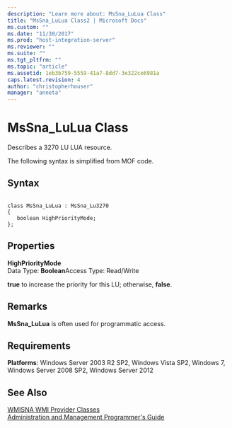 ```yaml
---
description: "Learn more about: MsSna_LuLua Class"
title: "MsSna_LuLua Class2 | Microsoft Docs"
ms.custom: ""
ms.date: "11/30/2017"
ms.prod: "host-integration-server"
ms.reviewer: ""
ms.suite: ""
ms.tgt_pltfrm: ""
ms.topic: "article"
ms.assetid: 1eb3b759-5559-41a7-8dd7-3e322ce6981a
caps.latest.revision: 4
author: "christopherhouser"
manager: "anneta"
---
```

# MsSna_LuLua Class
Describes a 3270 LU LUA resource.  
  
 The following syntax is simplified from MOF code.  
  
## Syntax  
  
```  
  
class MsSna_LuLua : MsSna_Lu3270  
{  
   boolean HighPriorityMode;  
};  
```  
  
## Properties  
 **HighPriorityMode**  
 Data Type: **Boolean**Access Type: Read/Write  
  
 **true** to increase the priority for this LU; otherwise, **false**.  
  
## Remarks  
 **MsSna_LuLua** is often used for programmatic access.  
  
## Requirements  
 **Platforms**: Windows Server 2003 R2 SP2, Windows Vista SP2, Windows 7, Windows Server 2008 SP2, Windows Server 2012  
  
## See Also  
 [WMISNA WMI Provider Classes](../core/wmisna-wmi-provider-classes2.md)   
 [Administration and Management Programmer's Guide](./administration-and-management-programmer-s-guide2.md)
